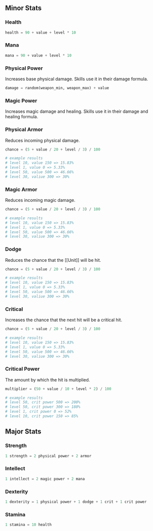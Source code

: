 ## Minor Stats
### Health
```python
health = 90 + value + level * 10
```
### Mana
```python
mana = 90 + value + level * 10
```
### Physical Power
Increases base physical damage. Skills use it in their damage formula.
```python
damage = random(weapon_min, weapon_max) + value
```
### Magic Power
Increases magic damage and healing. Skills use it in their damage and healing formula.
### Physical Armor
Reduces incoming physical damage.
```python
chance = (5 + value / 20 + level / 3) / 100

# example results
# level 10, value 150 => 15.83%
# level 1, value 0 => 5.33%
# level 50, value 500 => 46.66%
# level 30, valiue 300 => 30%
```
### Magic Armor
Reduces incoming magic damage.
```python
chance = (5 + value / 20 + level / 3) / 100

# example results
# level 10, value 150 => 15.83%
# level 1, value 0 => 5.33%
# level 50, value 500 => 46.66%
# level 30, valiue 300 => 30%
```
### Dodge
Reduces the chance that the [[Unit]] will be hit.
```python
chance = (5 + value / 20 + level / 3) / 100

# example results
# level 10, value 150 => 15.83%
# level 1, value 0 => 5.33%
# level 50, value 500 => 46.66%
# level 30, valiue 300 => 30%
```
### Critical
Increases the chance that the next hit will be a critical hit.
```python
chance = (5 + value / 20 + level / 3) / 100

# example results
# level 10, value 150 => 15.83%
# level 1, value 0 => 5.33%
# level 50, value 500 => 46.66%
# level 30, valiue 300 => 30%
```
### Critical Power
The amount by which the hit is multiplied.
```python
multiplier = (50 + value / 10 + level * 2) / 100

# example results
# level 50, crit power 500 => 200%
# level 50, crit power 300 => 180%
# level 1, crit power 0 => 52%
# level 10, crit power 150 => 85%
```
## Major Stats
### Strength 
```python
1 strength = 2 physical power + 2 armor
```
### Intellect
```python
1 intellect = 2 magic power + 2 mana
```
### Dexterity
```python
1 dexterity = 1 physical power + 1 dodge + 1 crit + 1 crit power 
```
### Stamina
```python
1 stamina = 10 health
```